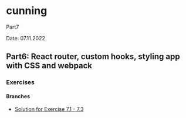 # cunning
Part7

Date: 07.11.2022

## Part6: React router, custom hooks, styling app with CSS and webpack

### Exercises

#### Branches

- [Solution for Exercise 7.1 - 7.3](https://github.com/aiotrope/cunning/tree/7.1a/routed-anecdotes)
